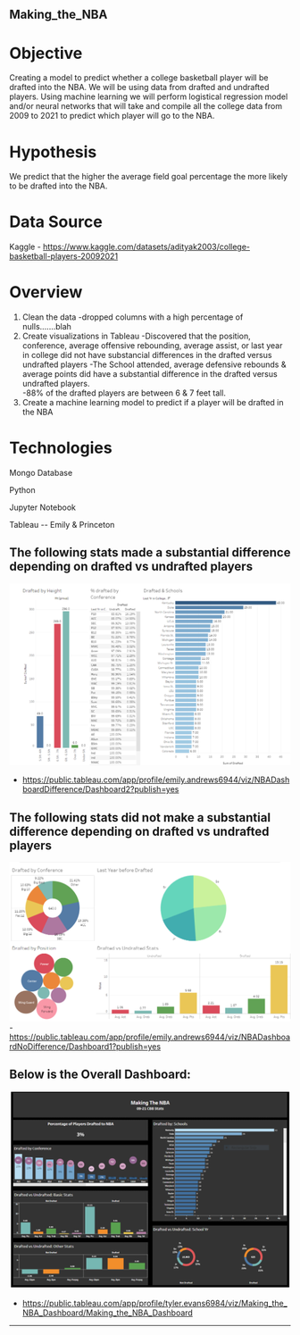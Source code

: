 ## Making_the_NBA
# Objective
Creating a model to predict whether a college basketball player will be drafted into the NBA.  We will be using data from drafted and undrafted players. Using machine learning we will perform logistical regression model and/or neural networks that will take and compile all the college data from 2009 to 2021 to predict which player will go to the NBA.   

# Hypothesis
We predict that the higher the average field goal percentage the more likely to be drafted into the NBA.

# Data Source
Kaggle - https://www.kaggle.com/datasets/adityak2003/college-basketball-players-20092021

# Overview
1. Clean the data
-dropped  columns with a high percentage of nulls.......blah
2. Create visualizations in Tableau
-Discovered that the position, conference, average offensive rebounding, average assist, or last year in college did not have substancial differences in the drafted versus undrafted players
-The School attended, average defensive rebounds & average points did have a substantial difference in the drafted versus undrafted players.    
-88% of the drafted players are between 6 & 7 feet tall.  
3. Create a machine learning model to predict if a player will be drafted in the NBA

# Technologies
Mongo Database

Python

Jupyter Notebook

Tableau --  Emily & Princeton 

## The following stats made a substantial difference depending on drafted vs undrafted players
![NBA Difference.png](https://github.com/mleroseandrews/Making_the_NBA/blob/Tableau/NBA%20Difference.png)
- https://public.tableau.com/app/profile/emily.andrews6944/viz/NBADashboardDifference/Dashboard2?publish=yes
## The following stats did not make a substantial difference depending on drafted vs undrafted players
![NBA No Difference.png](https://github.com/mleroseandrews/Making_the_NBA/blob/Tableau/NBA%20No%20Difference.png)
-https://public.tableau.com/app/profile/emily.andrews6944/viz/NBADashboardNoDifference/Dashboard1?publish=yes
## Below is the Overall Dashboard:
![Making_the_NBA_Dashboard_4.17.23.PNG](https://github.com/mleroseandrews/Making_the_NBA/blob/Tableau/Making_the_NBA_Dashboard_4.17.23.PNG)
- https://public.tableau.com/app/profile/tyler.evans6984/viz/Making_the_NBA_Dashboard/Making_the_NBA_Dashboard
 --- 



